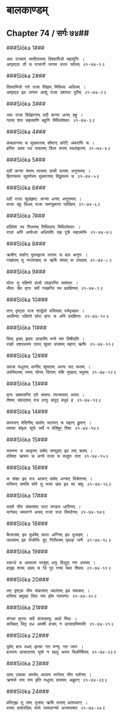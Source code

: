 बालकाण्डम्
===============================


## Chapter 74  / सर्गः ७४##


###Slōka 1###


    अथ रात्र्याम् व्यतीतायाम् विश्वामित्रो महामुनिः ।
    आपृष्ट्वा तौ च राजानौ जगाम उत्तर पर्वतम् ॥१-७४-१॥


###Slōka 2###


    विश्वामित्रो गते राजा वैदेहम् मिथिला अधिपम् ।
    आपृष्ट्व इव जगाम आशु राजा दशरथः पुरीम् ॥१-७४-२॥


###Slōka 3###


    अथ राजा विदेहानाम् ददौ कन्या धनम् बहु ।
    गवाम् शत सहस्राणि बहूनि मिथिलेश्वरः ॥१-७४-३॥


###Slōka 4###


    कंबलानाम् च मुख्यानाम् क्षौमान् कोटि अंबराणि च ।
    हस्ति अश्व रथ पादातम् दिव्य रूपम् स्वलंकृतम् ॥१-७४-४॥


###Slōka 5###


    ददौ कन्या शतम् तासाम् दासी दासम् अनुत्तमम् ।
    हिरण्यस्य सुवर्णस्य मुक्तानाम् विद्रुमस्य च ॥१-७४-५॥


###Slōka 6###


    ददौ राजा सुसंहृष्टः कन्या धनम् अनुत्तमम् ।
    दत्त्वा बहु विधम् राजा समनुज्ञाप्य पार्थिवम् ॥१-७४-६॥


###Slōka 7###


    प्रविवेश स्व निलयम् मिथिलाम् मिथिलेश्वरः ।
    राजा अपि अयोध्या अधिपतिः सह पुत्रैः महात्मभिः ॥१-७४-७॥


###Slōka 8###


    ऋषीन् सर्वान् पुरस्कृत्य जगाम स बल अनुगः ।
    गच्छंतम् तु नरव्याघ्रम् स ऋषि संघम् स राघवम् ॥१-७४-८॥


###Slōka 9###


    घोराः तु पक्षिणो वाचो व्याहरन्ति समंततः ।
    भौमाः चैव मृगाः सर्वे गच्छन्ति स्म प्रदक्षिणम् ॥१-७४-९॥


###Slōka 10###


    तान् दृष्ट्वा राज शार्दूलो वसिष्ठम् पर्यपृच्छत ।
    असौम्याः पक्षिणो घोरा मृगाः च अपि प्रदक्षिणाः ॥१-७४-१०॥


###Slōka 11###


    किम् इदम् हृदय उत्कम्पि मनो मम विषीदति ।
    राज्ञो दशरथस्य एतत् श्रुत्वा वाक्यम् महान् ऋषिः ॥१-७४-११॥


###Slōka 12###


    उवाच मधुराम् वाणीम् श्रूयताम् अस्य यत् फलम् ।
    उपस्थितम् भयम् घोरम् दिव्यम् पक्षि मुखात् च्युतम् ॥१-७४-१२॥


###Slōka 13###


    मृगाः प्रशमयन्ति एते संतापः त्यज्यताम् अयम् ।
    तेषाम् संवदताम् तत्र वायुः प्रादुर् बभूव ह ॥१-७४-१३॥


###Slōka 14###


    कम्पयन् मेदिनीम् सर्वाम् पातयन् च महान् द्रुमान् ।
    तमसा संवृतः सूर्यः सर्वे न वेदिषुर् दिशः ॥१-७४-१४॥


###Slōka 15###


    भस्मना च आवृतम् सर्वम् सम्मूढम् इव तत् बलम् ।
    वसिष्ठ ऋषयः च अन्ये राजा च ससुतः तदा ॥१-७४-१५॥


###Slōka 16###


    स संज्ञा इव तत्र आसन् सर्वम् अन्यत् विचेतनम् ।
    तस्मिन् तमसि घोरे तु भस्म छन्न इव सा चमूः ॥१-७४-१६॥


###Slōka 17###


    ददर्श भीम संकाशम् जटा मण्डल धारिणम् ।
    भार्गवम् जमदग्ने अयम् राजा राज विमर्दनम् ॥१-७४-१७॥


###Slōka 18###


    कैलासम् इव दुर्धर्षम् काल अग्निम् इव दुःसहम् ।
    ज्वलंतम् इव तेजोभिः दुर् निरीक्ष्यम् पृथक् जनैः ॥१-७४-१८॥


###Slōka 19###


    स्कन्धे च आसज्य परशुम् धनुः विद्युत् गण उपमम् ।
    प्रगृह्य शरम् उग्रम् च त्रि पुर घ्नम् यथा शिवम् ॥१-७४-१९॥


###Slōka 20###


    तम् दृष्ट्वा भीम संकाशम् ज्वलंतम् इव पावकम् ।
    वसिष्ठ प्रमुखा विप्रा जप होम परायणाः ॥१-७४-२०॥


###Slōka 21###


    संगता मुनयः सर्वे संजजल्पुः अथो मिथः ।
    कच्चित् पितृ वध अमर्षी क्षत्रम् न उत्सादयिष्यति ॥१-७४-२१॥


###Slōka 22###


    पूर्वम् क्षत्र वधम् कृत्वा गत मन्युः गत ज्वरः ।
    क्षत्रस्य उत्सादनम् भूयो न खलु अस्य चिकीर्षितम् ॥१-७४-२२॥


###Slōka 23###


    एवम् उक्त्वा अर्घ्यम् आदाय भार्गवम् भीम दर्शनम् ।
    ऋषयो राम राम इति मधुरम् वाक्यम् अब्रुवन् ॥१-७४-२३॥


###Slōka 24###


    प्रतिगृह्य तु ताम् पूजाम् ऋषि दत्ताम् प्रतापवान् ।
    रामम् दाशरथिम् रामो जामदग्न्यो अभ्यभाषत ॥१-७४-२४॥


